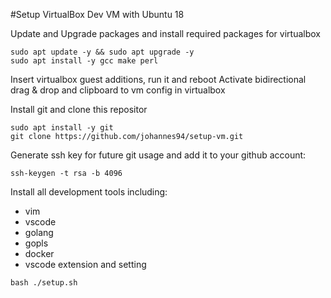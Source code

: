 #Setup VirtualBox Dev VM with Ubuntu 18

Update and Upgrade packages and install required packages for virtualbox

```
sudo apt update -y && sudo apt upgrade -y
sudo apt install -y gcc make perl
```

Insert virtualbox guest additions, run it and reboot 
Activate bidirectional drag & drop and clipboard to vm config in virtualbox

Install git and clone this repositor

```
sudo apt install -y git
git clone https://github.com/johannes94/setup-vm.git
```

Generate ssh key for future git usage and add it to your github account:
```
ssh-keygen -t rsa -b 4096
```

Install all development tools including:

- vim
- vscode
- golang
- gopls
- docker
- vscode extension and setting

```
bash ./setup.sh
```
